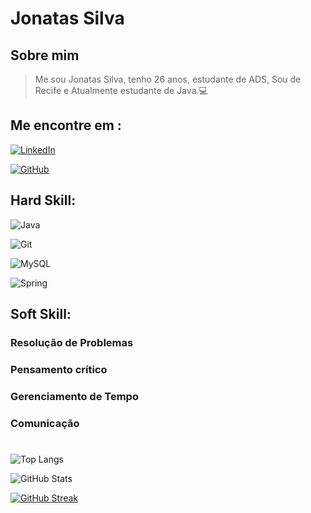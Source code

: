 # Jonatas Silva

## Sobre mim

> Me sou Jonatas Silva, tenho 26 anos, estudante de ADS, Sou de Recife e Atualmente estudante de Java.💻

## Me encontre em :

[![LinkedIn](https://img.shields.io/badge/LinkedIn-0077B5?style=for-the-badge&logo=linkedin&logoColor=white)](https://www.linkedin.com/in/jonatas-silva-a37b52217/)


[![GitHub](https://img.shields.io/badge/GitHub-100000?style=for-the-badge&logo=github&logoColor=white)](https://github.com/Jonatas2402)


## Hard Skill:
![Java](https://img.shields.io/badge/java-%23ED8B00.svg?style=for-the-badge&logo=openjdk&logoColor=white)

![Git](https://img.shields.io/badge/GIT-E44C30?style=for-the-badge&logo=git&logoColor=white)

![MySQL](https://img.shields.io/badge/MySQL-00000F?style=for-the-badge&logo=mysql&logoColor=white)

![Spring](https://img.shields.io/badge/spring-%236DB33F.svg?style=for-the-badge&logo=spring&logoColor=white)



## Soft Skill:

### Resolução de Problemas

### Pensamento crítico

### Gerenciamento de Tempo

### Comunicação

#
#

![Top Langs](https://github-readme-stats-git-masterrstaa-rickstaa.vercel.app/api/top-langs/?username=Jonatas2402&bg_color=000&border_color=30A3DC&title_color=E94D5F&text_color=FFF)

![GitHub Stats](https://github-readme-stats.vercel.app/api?username=Jonatas2402&theme=transparent&bg_color=000&border_color=30A3DC&show_icons=true&icon_color=30A3DC&title_color=E94D5F&text_color=FFF)

[![GitHub Streak](https://streak-stats.demolab.com/?user=Jonatas2402&theme=bear&background=000&border=30A3DC&dates=FFF)](https://git.io/streak-stat)
